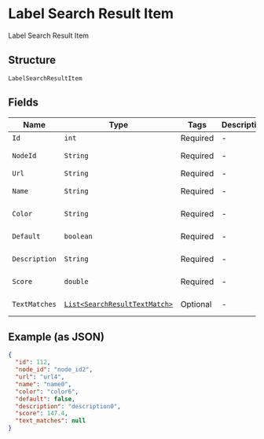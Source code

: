 
# Label Search Result Item

Label Search Result Item

## Structure

`LabelSearchResultItem`

## Fields

| Name | Type | Tags | Description | Getter | Setter |
|  --- | --- | --- | --- | --- | --- |
| `Id` | `int` | Required | - | int getId() | setId(int id) |
| `NodeId` | `String` | Required | - | String getNodeId() | setNodeId(String nodeId) |
| `Url` | `String` | Required | - | String getUrl() | setUrl(String url) |
| `Name` | `String` | Required | - | String getName() | setName(String name) |
| `Color` | `String` | Required | - | String getColor() | setColor(String color) |
| `Default` | `boolean` | Required | - | boolean getDefault() | setDefault(boolean mDefault) |
| `Description` | `String` | Required | - | String getDescription() | setDescription(String description) |
| `Score` | `double` | Required | - | double getScore() | setScore(double score) |
| `TextMatches` | [`List<SearchResultTextMatch>`](../../doc/models/search-result-text-match.md) | Optional | - | List<SearchResultTextMatch> getTextMatches() | setTextMatches(List<SearchResultTextMatch> textMatches) |

## Example (as JSON)

```json
{
  "id": 112,
  "node_id": "node_id2",
  "url": "url4",
  "name": "name0",
  "color": "color6",
  "default": false,
  "description": "description0",
  "score": 147.4,
  "text_matches": null
}
```

